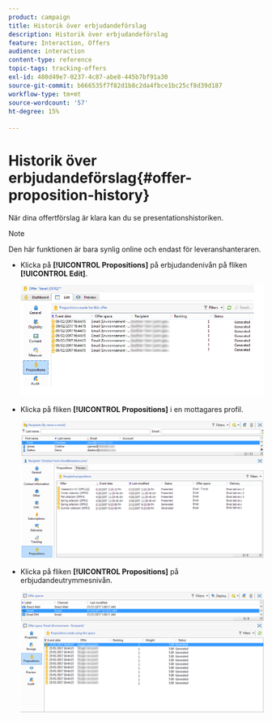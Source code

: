 ```yaml
---
product: campaign
title: Historik över erbjudandeförslag
description: Historik över erbjudandeförslag
feature: Interaction, Offers
audience: interaction
content-type: reference
topic-tags: tracking-offers
exl-id: 480d49e7-0237-4c87-abe8-445b7bf91a30
source-git-commit: b666535f7f82d1b8c2da4fbce1bc25cf8d39d187
workflow-type: tm+mt
source-wordcount: '57'
ht-degree: 15%

---
```


# Historik över erbjudandeförslag{#offer-proposition-history}



När dina offertförslag är klara kan du se presentationshistoriken.

>[!NOTE]
>
>Den här funktionen är bara synlig online och endast för leveranshanteraren.

* Klicka på **[!UICONTROL Propositions]** på erbjudandenivån på fliken **[!UICONTROL Edit]**.

  ![](assets/offer_followup_006.png)

* Klicka på fliken **[!UICONTROL Propositions]** i en mottagares profil.

  ![](assets/offer_followup_002.png)

* Klicka på fliken **[!UICONTROL Propositions]** på erbjudandeutrymmesnivån.

  ![](assets/offer_space_prop_001_b.png)
